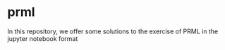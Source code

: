 # prml
In this repository, we offer some solutions to the exercise of PRML in the jupyter notebook format
